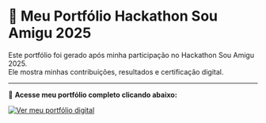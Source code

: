 # 🧠 Meu Portfólio Hackathon Sou Amigu 2025

Este portfólio foi gerado após minha participação no Hackathon Sou Amigu 2025.  
Ele mostra minhas contribuições, resultados e certificação digital.

---

🎯 **Acesse meu portfólio completo clicando abaixo:**

[![Ver meu portfólio digital](https://img.shields.io/badge/🌐_Acessar_Portfólio-1E90FF?style=for-the-badge)](https://resolvedores.portfoliodigital.souamigu.org.br/?userId=02e67d8e-3630-4c34-b5c5-5bee622a7f54)


